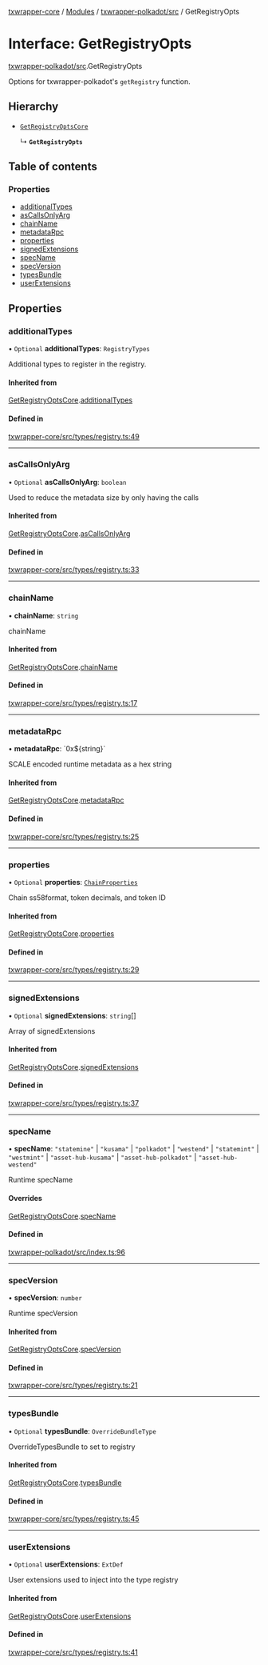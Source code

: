 [txwrapper-core](../README.md) / [Modules](../modules.md) / [txwrapper-polkadot/src](../modules/txwrapper_polkadot_src.md) / GetRegistryOpts

# Interface: GetRegistryOpts

[txwrapper-polkadot/src](../modules/txwrapper_polkadot_src.md).GetRegistryOpts

Options for txwrapper-polkadot's `getRegistry` function.

## Hierarchy

- [`GetRegistryOptsCore`](txwrapper_core_src.GetRegistryOptsCore.md)

  ↳ **`GetRegistryOpts`**

## Table of contents

### Properties

- [additionalTypes](txwrapper_polkadot_src.GetRegistryOpts.md#additionaltypes)
- [asCallsOnlyArg](txwrapper_polkadot_src.GetRegistryOpts.md#ascallsonlyarg)
- [chainName](txwrapper_polkadot_src.GetRegistryOpts.md#chainname)
- [metadataRpc](txwrapper_polkadot_src.GetRegistryOpts.md#metadatarpc)
- [properties](txwrapper_polkadot_src.GetRegistryOpts.md#properties)
- [signedExtensions](txwrapper_polkadot_src.GetRegistryOpts.md#signedextensions)
- [specName](txwrapper_polkadot_src.GetRegistryOpts.md#specname)
- [specVersion](txwrapper_polkadot_src.GetRegistryOpts.md#specversion)
- [typesBundle](txwrapper_polkadot_src.GetRegistryOpts.md#typesbundle)
- [userExtensions](txwrapper_polkadot_src.GetRegistryOpts.md#userextensions)

## Properties

### additionalTypes

• `Optional` **additionalTypes**: `RegistryTypes`

Additional types to register in the registry.

#### Inherited from

[GetRegistryOptsCore](txwrapper_core_src.GetRegistryOptsCore.md).[additionalTypes](txwrapper_core_src.GetRegistryOptsCore.md#additionaltypes)

#### Defined in

[txwrapper-core/src/types/registry.ts:49](https://github.com/paritytech/txwrapper-core/blob/fe8eeb2/packages/txwrapper-core/src/types/registry.ts#L49)

___

### asCallsOnlyArg

• `Optional` **asCallsOnlyArg**: `boolean`

Used to reduce the metadata size by only having the calls

#### Inherited from

[GetRegistryOptsCore](txwrapper_core_src.GetRegistryOptsCore.md).[asCallsOnlyArg](txwrapper_core_src.GetRegistryOptsCore.md#ascallsonlyarg)

#### Defined in

[txwrapper-core/src/types/registry.ts:33](https://github.com/paritytech/txwrapper-core/blob/fe8eeb2/packages/txwrapper-core/src/types/registry.ts#L33)

___

### chainName

• **chainName**: `string`

chainName

#### Inherited from

[GetRegistryOptsCore](txwrapper_core_src.GetRegistryOptsCore.md).[chainName](txwrapper_core_src.GetRegistryOptsCore.md#chainname)

#### Defined in

[txwrapper-core/src/types/registry.ts:17](https://github.com/paritytech/txwrapper-core/blob/fe8eeb2/packages/txwrapper-core/src/types/registry.ts#L17)

___

### metadataRpc

• **metadataRpc**: \`0x$\{string}\`

SCALE encoded runtime metadata as a hex string

#### Inherited from

[GetRegistryOptsCore](txwrapper_core_src.GetRegistryOptsCore.md).[metadataRpc](txwrapper_core_src.GetRegistryOptsCore.md#metadatarpc)

#### Defined in

[txwrapper-core/src/types/registry.ts:25](https://github.com/paritytech/txwrapper-core/blob/fe8eeb2/packages/txwrapper-core/src/types/registry.ts#L25)

___

### properties

• `Optional` **properties**: [`ChainProperties`](txwrapper_core_src.ChainProperties.md)

Chain ss58format, token decimals, and token ID

#### Inherited from

[GetRegistryOptsCore](txwrapper_core_src.GetRegistryOptsCore.md).[properties](txwrapper_core_src.GetRegistryOptsCore.md#properties)

#### Defined in

[txwrapper-core/src/types/registry.ts:29](https://github.com/paritytech/txwrapper-core/blob/fe8eeb2/packages/txwrapper-core/src/types/registry.ts#L29)

___

### signedExtensions

• `Optional` **signedExtensions**: `string`[]

Array of signedExtensions

#### Inherited from

[GetRegistryOptsCore](txwrapper_core_src.GetRegistryOptsCore.md).[signedExtensions](txwrapper_core_src.GetRegistryOptsCore.md#signedextensions)

#### Defined in

[txwrapper-core/src/types/registry.ts:37](https://github.com/paritytech/txwrapper-core/blob/fe8eeb2/packages/txwrapper-core/src/types/registry.ts#L37)

___

### specName

• **specName**: ``"statemine"`` \| ``"kusama"`` \| ``"polkadot"`` \| ``"westend"`` \| ``"statemint"`` \| ``"westmint"`` \| ``"asset-hub-kusama"`` \| ``"asset-hub-polkadot"`` \| ``"asset-hub-westend"``

Runtime specName

#### Overrides

[GetRegistryOptsCore](txwrapper_core_src.GetRegistryOptsCore.md).[specName](txwrapper_core_src.GetRegistryOptsCore.md#specname)

#### Defined in

[txwrapper-polkadot/src/index.ts:96](https://github.com/paritytech/txwrapper-core/blob/fe8eeb2/packages/txwrapper-polkadot/src/index.ts#L96)

___

### specVersion

• **specVersion**: `number`

Runtime specVersion

#### Inherited from

[GetRegistryOptsCore](txwrapper_core_src.GetRegistryOptsCore.md).[specVersion](txwrapper_core_src.GetRegistryOptsCore.md#specversion)

#### Defined in

[txwrapper-core/src/types/registry.ts:21](https://github.com/paritytech/txwrapper-core/blob/fe8eeb2/packages/txwrapper-core/src/types/registry.ts#L21)

___

### typesBundle

• `Optional` **typesBundle**: `OverrideBundleType`

OverrideTypesBundle to set to registry

#### Inherited from

[GetRegistryOptsCore](txwrapper_core_src.GetRegistryOptsCore.md).[typesBundle](txwrapper_core_src.GetRegistryOptsCore.md#typesbundle)

#### Defined in

[txwrapper-core/src/types/registry.ts:45](https://github.com/paritytech/txwrapper-core/blob/fe8eeb2/packages/txwrapper-core/src/types/registry.ts#L45)

___

### userExtensions

• `Optional` **userExtensions**: `ExtDef`

User extensions used to inject into the type registry

#### Inherited from

[GetRegistryOptsCore](txwrapper_core_src.GetRegistryOptsCore.md).[userExtensions](txwrapper_core_src.GetRegistryOptsCore.md#userextensions)

#### Defined in

[txwrapper-core/src/types/registry.ts:41](https://github.com/paritytech/txwrapper-core/blob/fe8eeb2/packages/txwrapper-core/src/types/registry.ts#L41)
